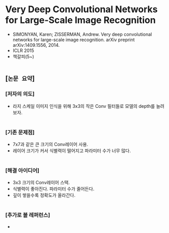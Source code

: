 # Very Deep Convolutional Networks for Large-Scale Image Recognition
* SIMONYAN, Karen; ZISSERMAN, Andrew. Very deep convolutional networks for large-scale image recognition. arXiv preprint arXiv:1409.1556, 2014.
* ICLR 2015
* 책갈피(5~)
<br><br>

## [`논문 요약`]

### [저자의 의도]
* 라지 스케일 이미지 인식을 위해 3x3의 작은 Conv 필터들로 모델의 depth를 늘려보자.
<br><br>

### [기존 문제점]
* 7x7과 같은 큰 크기의 Conv레이어 사용.
* 레이어 크기가 커서 식별력이 떨어지고 파라미터 수가 너무 많다.
<br><br>

### [해결 아이디어]
* 3x3 크기의 Conv레이어 스택.
* 식별력이 좋아진다. 파라미터 수가 줄어든다.
* 깊이 쌓을수록 정확도가 올라간다.
<br><br>

### [추가로 볼 레퍼런스]
* 
<br><br>